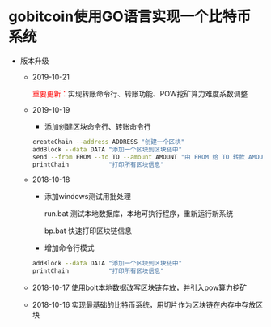 # gobitcoin使用GO语言实现一个比特币系统

- 版本升级

  - 2019-10-21

    <font color="red">重要更新：</font>实现转账命令行、转账功能、POW挖矿算力难度系数调整

  - 2019-10-19

    - 添加创建区块命令行、转账命令行

    ```bash
    createChain --address ADDRESS "创建一个区块"
    addBlock --data DATA "添加一个区块到区块链中"
    send --from FROM --to TO --amount AMOUNT "由 FROM 给 TO 转款 AMOUNT"
    printChain           "打印所有区块信息"
    ```

  - 2018-10-18 

       - 添加windows测试用批处理

            run.bat   测试本地数据库，本地可执行程序，重新运行新系统

            bp.bat    快速打印区块链信息

       - 增加命令行模式

       ```bash
       addBlock --data DATA "添加一个区块到区块链中"
       printChain           "打印所有区块信息"
       ```

  - 2018-10-17 使用bolt本地数据改写区块链存放，并引入pow算力挖矿

  - 2018-10-16 实现最基础的比特币系统，用切片作为区块链在内存中存放区块

